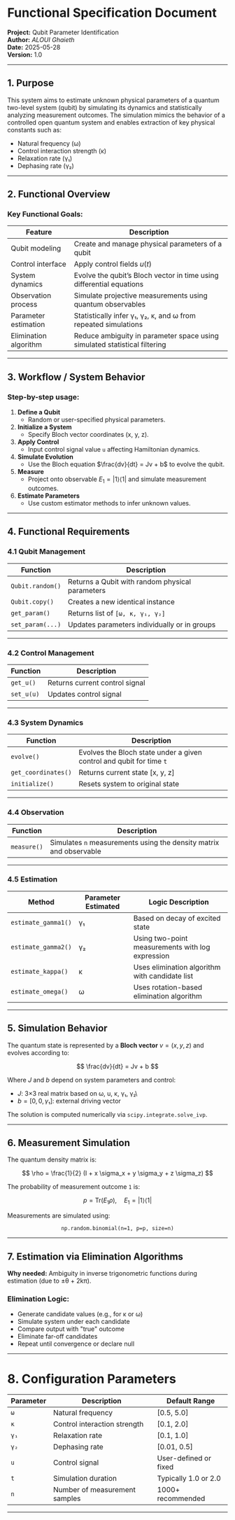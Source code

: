 # Functional Specification Document

**Project:** Qubit Parameter Identification\
**Author:** *ALOUI Ghaieth*\
**Date:** 2025-05-28\
**Version:** 1.0

------------------------------------------------------------------------

## 1. Purpose

This system aims to estimate unknown physical parameters of a quantum two-level system (qubit) by simulating its dynamics and statistically analyzing measurement outcomes. The simulation mimics the behavior of a controlled open quantum system and enables extraction of key physical constants such as:

-   Natural frequency (ω)
-   Control interaction strength (κ)
-   Relaxation rate (γ₁)
-   Dephasing rate (γ₂)

------------------------------------------------------------------------

## 2. Functional Overview

### Key Functional Goals:

| Feature               | Description                                                               |
|-----------------------|---------------------------------------------------------------------------|
| Qubit modeling        | Create and manage physical parameters of a qubit                          |
| Control interface     | Apply control fields $u(t)$                                               |
| System dynamics       | Evolve the qubit’s Bloch vector in time using differential equations      |
| Observation process   | Simulate projective measurements using quantum observables                |
| Parameter estimation  | Statistically infer γ₁, γ₂, κ, and ω from repeated simulations            |
| Elimination algorithm | Reduce ambiguity in parameter space using simulated statistical filtering |

------------------------------------------------------------------------

## 3. Workflow / System Behavior

### Step-by-step usage:

1.  **Define a Qubit**
    -   Random or user-specified physical parameters.
2.  **Initialize a System**
    -   Specify Bloch vector coordinates (x, y, z).
3.  **Apply Control**
    -   Input control signal value `u` affecting Hamiltonian dynamics.
4.  **Simulate Evolution**
    -   Use the Bloch equation $\frac{dv}{dt} = Jv + b$ to evolve the qubit.
5.  **Measure**
    -   Project onto observable $E_1 = |1\rangle \langle 1|$ and simulate measurement outcomes.
6.  **Estimate Parameters**
    -   Use custom estimator methods to infer unknown values.

------------------------------------------------------------------------

## 4. Functional Requirements

### 4.1 Qubit Management

| Function         | Description                                     |
|------------------|-------------------------------------------------|
| `Qubit.random()` | Returns a Qubit with random physical parameters |
| `Qubit.copy()`   | Creates a new identical instance                |
| `get_param()`    | Returns list of `[ω, κ, γ₁, γ₂]`                |
| `set_param(...)` | Updates parameters individually or in groups    |

------------------------------------------------------------------------

### 4.2 Control Management

| Function   | Description                    |
|------------|--------------------------------|
| `get_u()`  | Returns current control signal |
| `set_u(u)` | Updates control signal         |

------------------------------------------------------------------------

### 4.3 System Dynamics

| Function            | Description                                                          |
|---------------------|----------------------------------------------------------------------|
| `evolve()`          | Evolves the Bloch state under a given control and qubit for time `t` |
| `get_coordinates()` | Returns current state [x, y, z]                                      |
| `initialize()`      | Resets system to original state                                      |

------------------------------------------------------------------------

### 4.4 Observation

| Function    | Description                                                        |
|-------------|--------------------------------------------------------------------|
| `measure()` | Simulates `n` measurements using the density matrix and observable |

------------------------------------------------------------------------

### 4.5 Estimation

| Method              | Parameter Estimated | Logic Description                                |
|---------------------|---------------------|--------------------------------------------------|
| `estimate_gamma1()` | γ₁                  | Based on decay of excited state                  |
| `estimate_gamma2()` | γ₂                  | Using two-point measurements with log expression |
| `estimate_kappa()`  | κ                   | Uses elimination algorithm with candidate list   |
| `estimate_omega()`  | ω                   | Uses rotation-based elimination algorithm        |

------------------------------------------------------------------------

##  5. Simulation Behavior

The quantum state is represented by a **Bloch vector** $v = (x, y, z)$ and evolves according to:

$$
\frac{dv}{dt} = Jv + b
$$

Where $J$ and $b$ depend on system parameters and control:

-   $J$: 3×3 real matrix based on ω, u, κ, γ₁, γ₂\
-   $b = [0, 0, γ₁]$: external driving vector

The solution is computed numerically via `scipy.integrate.solve_ivp`.

------------------------------------------------------------------------

##  6. Measurement Simulation

The quantum density matrix is:

$$
\rho = \frac{1}{2} (I + x \sigma_x + y \sigma_y + z \sigma_z)
$$

The probability of measurement outcome `1` is:

$$
p = \text{Tr}(E_1 \rho), \quad E_1 = |1\rangle \langle 1|
$$

Measurements are simulated using:

$$
\texttt{np.random.binomial(n=1, p=p, size=n)}
$$

------------------------------------------------------------------------

## 7. Estimation via Elimination Algorithms

**Why needed:** Ambiguity in inverse trigonometric functions during estimation (due to ±θ + 2kπ).

### Elimination Logic:

-   Generate candidate values (e.g., for κ or ω)
-   Simulate system under each candidate
-   Compare output with "true" outcome
-   Eliminate far-off candidates
-   Repeat until convergence or declare null

------------------------------------------------------------------------

# 8. Configuration Parameters

| Parameter | Description                   | Default Range         |
|-----------|-------------------------------|-----------------------|
| `ω`       | Natural frequency             | [0.5, 5.0]            |
| `κ`       | Control interaction strength  | [0.1, 2.0]            |
| `γ₁`      | Relaxation rate               | [0.1, 1.0]            |
| `γ₂`      | Dephasing rate                | [0.01, 0.5]           |
| `u`       | Control signal                | User-defined or fixed |
| `t`       | Simulation duration           | Typically 1.0 or 2.0  |
| `n`       | Number of measurement samples | 1000+ recommended     |

------------------------------------------------------------------------
